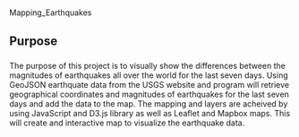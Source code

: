 # 
Mapping_Earthquakes

## Purpose
### 
The purpose of this project is to visually show the differences between the magnitudes of earthquakes all over the world for the last seven days.  Using GeoJSON earthquate data from the USGS website and program will retrieve geographical coordinates and magnitudes of earthquakes for the last seven days and add the data to the map.
The mapping and layers are acheived by using JavaScript and D3.js library as well as Leaflet and Mapbox maps.  This will create and interactive map to visualize the earthquake data.

